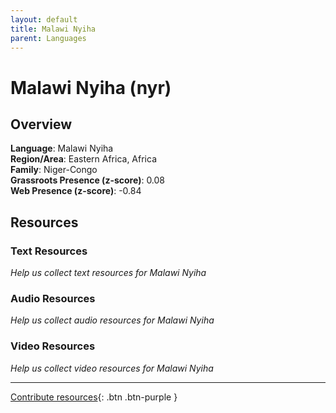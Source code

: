 ```yaml
---
layout: default
title: Malawi Nyiha
parent: Languages
---
```


# Malawi Nyiha (nyr)

## Overview

**Language**: Malawi Nyiha  
**Region/Area**: Eastern Africa, Africa  
**Family**: Niger-Congo  
**Grassroots Presence (z-score)**: 0.08  
**Web Presence (z-score)**: -0.84  

## Resources

### Text Resources
*Help us collect text resources for Malawi Nyiha*

### Audio Resources
*Help us collect audio resources for Malawi Nyiha*

### Video Resources
*Help us collect video resources for Malawi Nyiha*

---

[Contribute resources](https://forms.office.com/e/1SfLJx3u1r){: .btn .btn-purple }
